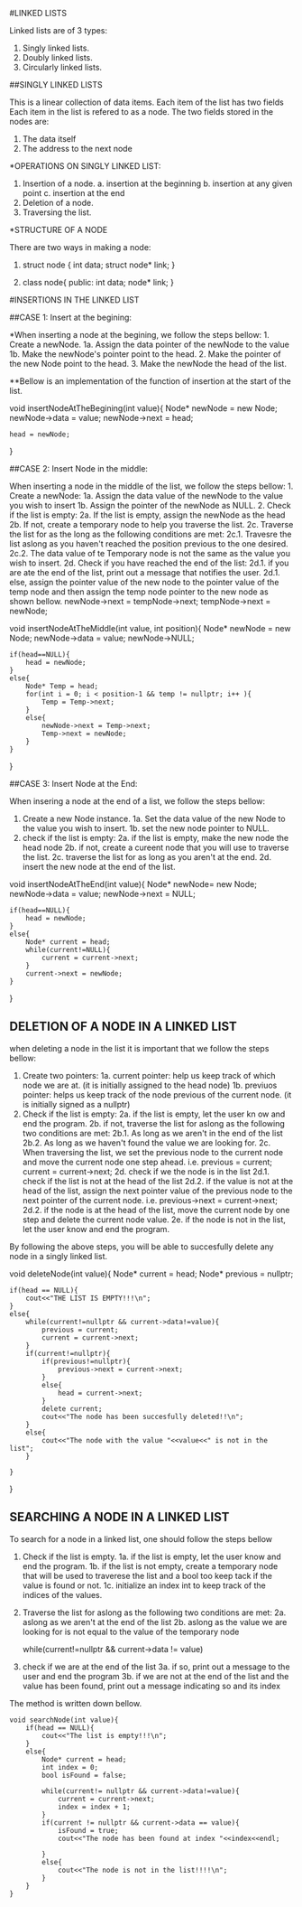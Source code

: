 #LINKED LISTS

Linked lists are of 3 types:
1. Singly linked lists.
2. Doubly linked lists.
3. Circularly linked lists.

##SINGLY LINKED LISTS

This is a linear collection of data items.
Each item of the list has two fields
Each item in the list is refered to as a node.
The two fields stored in the nodes are:
1. The data itself
2. The address to the next node

*OPERATIONS ON SINGLY LINKED LIST:
1. Insertion of a node.
    a. insertion at the beginning
    b. insertion at any given point
    c. insertion at the end 
2. Deletion of a node.
3. Traversing the list.


*STRUCTURE OF A NODE

There are two ways in making a node:

1. struct node {
        int data;
        struct node* link;
    }

2. class node{
    public:
        int data;
        node* link;
    }
    
#INSERTIONS IN THE LINKED LIST

##CASE 1: Insert at the begining:

*When inserting a node at the begining, we follow the steps bellow:
    1. Create a newNode.
        1a. Assign the data pointer of the newNode to the value
        1b. Make the newNode's pointer point to the head.
    2. Make the pointer of the new Node point to the head.
    3. Make the newNode the head of the list.
    
**Bellow is an implementation of the function of insertion at the start of the list.

void insertNodeAtTheBegining(int value){
    Node* newNode = new Node;
    newNode->data = value;
    newNode->next = head;
    
    head = newNode;
}

##CASE 2: Insert Node in the middle:

When inserting a node in the middle of the list, we follow the steps bellow:
    1. Create a newNode:
        1a. Assign the data value of the newNode to the value you wish to insert
        1b. Assign the pointer of the newNode as NULL.
    2. Check if the list is empty:
        2a. If the list is empty, assign the newNode as the head
        2b. If not, create a temporary node to help you traverse the list.
        2c. Traverse the list for as the long as the following conditions are met:
            2c.1. Travesre the list aslong as you haven't reached the position previous to the one desired.
            2c.2. The data value of te Temporary node is not the same as the value you wish to insert.
        2d. Check if you have reached the end of the list:
            2d.1. if you are ate the end of the list, print out a message that notifies the user.
            2d.1. else, assign the pointer value of the new node to the pointer value of the temp node and then assign the temp node pointer to the new node as shown bellow.
                    newNode->next = tempNode->next;
                    tempNode->next = newNode;
            

void insertNodeAtTheMiddle(int value, int position){
    Node* newNode = new Node;
    newNode->data = value;
    newNode->NULL;
    
    if(head==NULL){
        head = newNode;
    }
    else{
        Node* Temp = head;
        for(int i = 0; i < position-1 && temp != nullptr; i++ ){
            Temp = Temp->next;
        }
        else{
            newNode->next = Temp->next;
            Temp->next = newNode;
        }
    }
}

##CASE 3: Insert Node at the End:

When insering a node at the end of a list, we follow the steps bellow:
1. Create a new Node instance.
    1a. Set the data value of the new Node to the value you wish to insert.
    1b. set the new node pointer to NULL.
2. check if the list is empty:
    2a. if the list is empty, make the new node the head node
    2b. if not, create a cureent node that you will use to traverse the list.
    2c. traverse the list for as long as you aren't at the end.
    2d. insert the new node at the end of the list.
    
    
void insertNodeAtTheEnd(int value){
    Node* newNode= new Node;
    newNode->data = value;
    newNode->next = NULL;
    
    if(head==NULL){
        head = newNode;
    }
    else{
        Node* current = head;
        while(current!=NULL){
            current = current->next;
        }
        current->next = newNode;
    }
}


## DELETION OF A NODE IN A LINKED LIST

when deleting a node in the list it is important that we follow the steps bellow:
1. Create two pointers:
    1a. current pointer: help us keep track of which node we are at. (it is initially assigned to the head node)
    1b. previuos pointer: helps us keep track of the node previous of the current node. (it is initially signed as a nullptr)
2. Check if the list is empty:
    2a. if the list is empty, let the user kn ow and end the program.
    2b. if not, traverse the list for aslong as the following two conditions are met:
        2b.1. As long as we aren't in the end of the list
        2b.2. As long as we haven't found the value we are looking for.
    2c. When traversing the list, we set the previous node to the current node and move the current node one step ahead. i.e.
            previous = current;
            current = current->next;
    2d.  check if we the node is in the list
        2d.1. check if the list is not at the head of the list
            2d.2. if the value is not at the head of the list, assign the next pointer value of the previous node to the next pointer of the current node. i.e.
                    previous->next = current->next;
        2d.2. if the node is at the head of the list, move the current node by one step and delete the current node value.
    2e. if the node is not in the list, let the user know and end the program.
    
By following the above steps, you will be able to succesfully delete any node in a singly linked list.

void deleteNode(int value){
    Node* current = head;
    Node* previous = nullptr;
    
    if(head == NULL){
        cout<<"THE LIST IS EMPTY!!!\n";
    }
    else{
        while(current!=nullptr && current->data!=value){
            previous = current;
            current = current->next;
        }
        if(current!=nullptr){
            if(previous!=nullptr){
                previous->next = current->next;
            }
            else{
                head = current->next;
            }
            delete current;
            cout<<"The node has been succesfully deleted!!\n";
        }
        else{
            cout<<"The node with the value "<<value<<" is not in the list";
        }
        
    }
}


## SEARCHING A NODE IN A LINKED LIST

To search for a node in a linked list, one should follow the steps bellow
1. Check if the list is empty.
    1a. if the list is empty, let the user know and end the program.
    1b. if the list is not empty, create a temporary node that will be used to traverese the list and a bool too keep tack if the value is found or not.
    1c. initialize an index int to keep track of the indices of the values.
    
2. Traverse the list for aslong as the following two conditions are met:
    2a. aslong as we aren't at the end of the list
    2b. aslong as the value we are looking for is not equal to the value of the temporary node
    
    while(current!=nullptr && current->data != value)
    
    
3. check if we are at the end of the list
    3a. if so, print out a message to the user and end the program
    3b. if we are not at the end of the list and the value has been found, print out a message indicating so and its index 
    
The method is written down bellow.

    void searchNode(int value){
        if(head == NULL){
            cout<<"The list is empty!!!\n";
        }
        else{
            Node* current = head;
            int index = 0;
            bool isFound = false;
            
            while(current!= nullptr && current->data!=value){
                current = current->next;
                index = index + 1;
            }
            if(current != nullptr && current->data == value){
                isFound = true;
                cout<<"The node has been found at index "<<index<<endl;
                
            }
            else{
                cout<<"The node is not in the list!!!!\n";
            }
        }
    }



